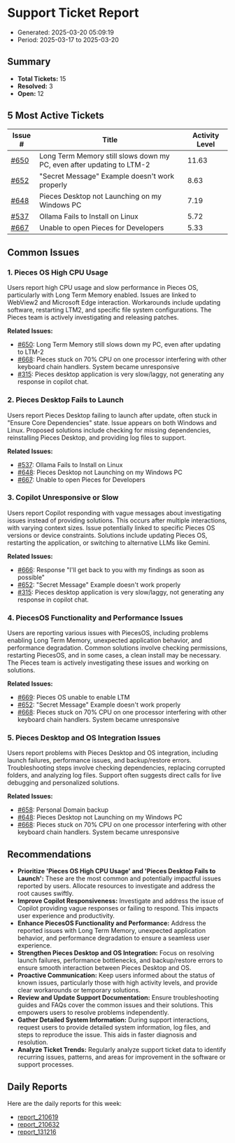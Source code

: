 # Support Ticket Report
- Generated: 2025-03-20 05:09:19
- Period: 2025-03-17 to 2025-03-20

## Summary
- **Total Tickets:** 15
- **Resolved:** 3
- **Open:** 12

## 5 Most Active Tickets
| Issue # | Title | Activity Level |
|---------|-------|----------------|
| [#650](https://github.com/pieces-app/support/issues/650) | Long Term Memory still slows down my PC, even after updating to LTM-2 | 11.63 |
| [#652](https://github.com/pieces-app/support/issues/652) | "Secret Message" Example doesn't work properly | 8.63 |
| [#648](https://github.com/pieces-app/support/issues/648) | Pieces Desktop not Launching on my Windows PC | 7.19 |
| [#537](https://github.com/pieces-app/support/issues/537) | Ollama Fails to Install on Linux | 5.72 |
| [#667](https://github.com/pieces-app/support/issues/667) | Unable to open Pieces for Developers | 5.33 |

## Common Issues
### 1. Pieces OS High CPU Usage
Users report high CPU usage and slow performance in Pieces OS, particularly with Long Term Memory enabled. Issues are linked to WebView2 and Microsoft Edge interaction. Workarounds include updating software, restarting LTM2, and specific file system configurations. The Pieces team is actively investigating and releasing patches.

**Related Issues:**
- [#650](https://github.com/pieces-app/support/issues/650): Long Term Memory still slows down my PC, even after updating to LTM-2
- [#668](https://github.com/pieces-app/support/issues/668): Pieces stuck on 70% CPU on one processor interfering with other keyboard chain handlers. System became unresponsive
- [#315](https://github.com/pieces-app/support/issues/315): Pieces desktop application is very slow/laggy, not generating any response in copilot chat.

### 2. Pieces Desktop Fails to Launch
Users report Pieces Desktop failing to launch after update, often stuck in "Ensure Core Dependencies" state. Issue appears on both Windows and Linux. Proposed solutions include checking for missing dependencies, reinstalling Pieces Desktop, and providing log files to support.

**Related Issues:**
- [#537](https://github.com/pieces-app/support/issues/537): Ollama Fails to Install on Linux
- [#648](https://github.com/pieces-app/support/issues/648): Pieces Desktop not Launching on my Windows PC
- [#667](https://github.com/pieces-app/support/issues/667): Unable to open Pieces for Developers

### 3. Copilot Unresponsive or Slow
Users report Copilot responding with vague messages about investigating issues instead of providing solutions. This occurs after multiple interactions, with varying context sizes. Issue potentially linked to specific Pieces OS versions or device constraints. Solutions include updating Pieces OS, restarting the application, or switching to alternative LLMs like Gemini.

**Related Issues:**
- [#666](https://github.com/pieces-app/support/issues/666): Response "I'll get back to you with my findings as soon as possible"
- [#652](https://github.com/pieces-app/support/issues/652): "Secret Message" Example doesn't work properly
- [#315](https://github.com/pieces-app/support/issues/315): Pieces desktop application is very slow/laggy, not generating any response in copilot chat.

### 4. PiecesOS Functionality and Performance Issues
Users are reporting various issues with PiecesOS, including problems enabling Long Term Memory, unexpected application behavior, and performance degradation. Common solutions involve checking permissions, restarting PiecesOS, and in some cases, a clean install may be necessary. The Pieces team is actively investigating these issues and working on solutions.

**Related Issues:**
- [#669](https://github.com/pieces-app/support/issues/669): Pieces OS unable to enable LTM
- [#652](https://github.com/pieces-app/support/issues/652): "Secret Message" Example doesn't work properly
- [#668](https://github.com/pieces-app/support/issues/668): Pieces stuck on 70% CPU on one processor interfering with other keyboard chain handlers. System became unresponsive

### 5. Pieces Desktop and OS Integration Issues
Users report problems with Pieces Desktop and OS integration, including launch failures, performance issues, and backup/restore errors. Troubleshooting steps involve checking dependencies, replacing corrupted folders, and analyzing log files. Support often suggests direct calls for live debugging and personalized solutions.

**Related Issues:**
- [#658](https://github.com/pieces-app/support/issues/658): Personal Domain backup
- [#648](https://github.com/pieces-app/support/issues/648): Pieces Desktop not Launching on my Windows PC
- [#668](https://github.com/pieces-app/support/issues/668): Pieces stuck on 70% CPU on one processor interfering with other keyboard chain handlers. System became unresponsive


## Recommendations
- **Prioritize 'Pieces OS High CPU Usage' and 'Pieces Desktop Fails to Launch':** These are the most common and potentially impactful issues reported by users. Allocate resources to investigate and address the root causes swiftly.
- **Improve Copilot Responsiveness:** Investigate and address the issue of Copilot providing vague responses or failing to respond. This impacts user experience and productivity. 
- **Enhance PiecesOS Functionality and Performance:** Address the reported issues with Long Term Memory, unexpected application behavior, and performance degradation to ensure a seamless user experience.
- **Strengthen Pieces Desktop and OS Integration:** Focus on resolving launch failures, performance bottlenecks, and backup/restore errors to ensure smooth interaction between Pieces Desktop and OS.
- **Proactive Communication:**  Keep users informed about the status of known issues, particularly those with high activity levels, and provide clear workarounds or temporary solutions.
- **Review and Update Support Documentation:** Ensure troubleshooting guides and FAQs cover the common issues and their solutions. This empowers users to resolve problems independently.
- **Gather Detailed System Information:**  During support interactions, request users to provide detailed system information, log files, and steps to reproduce the issue. This aids in faster diagnosis and resolution.
- **Analyze Ticket Trends:** Regularly analyze support ticket data to identify recurring issues, patterns, and areas for improvement in the software or support processes. 

## Daily Reports
Here are the daily reports for this week:

- [report_210619](daily/2025-03-18/report_210619.md)
- [report_210632](daily/2025-03-19/report_210632.md)
- [report_131216](daily/2025-03-19/report_131216.md)
